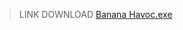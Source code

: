 > LINK DOWNLOAD
[Banana Havoc.exe](https://drive.google.com/file/d/1Gn2ibUT5UOgF6ryt3e_-nr7D_IM2q1xq/view?usp=sharing)
